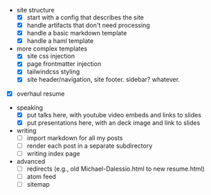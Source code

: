 - site structure
  - [x] start with a config that describes the site
  - [x] handle artifacts that don't need processing
  - [x] handle a basic markdown template
  - [x] handle a haml template
- more complex templates
  - [x] site css injection
  - [x] page frontmatter injection
  - [x] tailwindcss styling
  - [x] site header/navigation, site footer. sidebar? whatever.
- [x] overhaul resume
- speaking
  - [x] put talks here, with youtube video embeds and links to slides
  - [x] put presentations here, with an deck image and link to slides
- writing
  - [ ] import markdown for all my posts
  - [ ] render each post in a separate subdirectory
  - [ ] writing index page
- advanced
  - [ ] redirects (e.g., old Michael-Dalessio.html to new resume.html)
  - [ ] atom feed
  - [ ] sitemap
